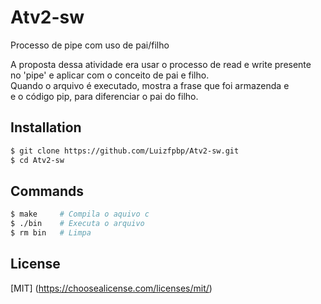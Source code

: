 # Atv2-sw
Processo de pipe com uso de pai/filho <br/>

A proposta dessa atividade era usar o processo de read e write presente <br/>
no 'pipe' e aplicar com o conceito de pai e filho.<br/>
Quando o arquivo é executado, mostra a frase que foi armazenda e <br/>
e o código pip, para diferenciar o pai do filho.<br/>

## Installation
```bash
$ git clone https://github.com/Luizfpbp/Atv2-sw.git
$ cd Atv2-sw
```


## Commands
```bash
$ make     # Compila o aquivo c
$ ./bin    # Executa o arquivo
$ rm bin   # Limpa
```

## License
[MIT]
(https://choosealicense.com/licenses/mit/)
